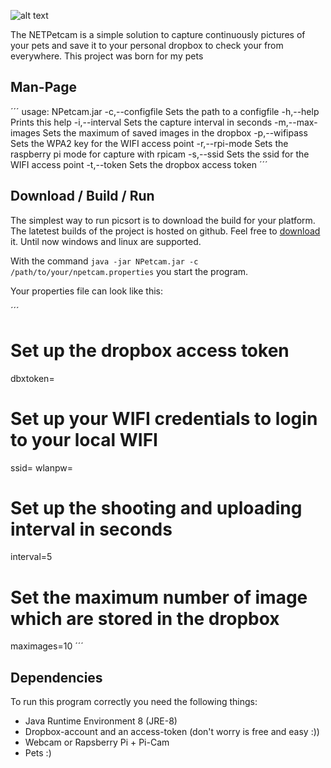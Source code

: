 ![alt text](https://Logo.png "Logo")

The NETPetcam is a simple solution to capture continuously pictures of your pets and save it to your personal dropbox to check your from everywhere. This project was born for my pets 

## Man-Page ##

´´´
usage: NPetcam.jar
 -c,--configfile <arg>   Sets the path to a configfile
 -h,--help               Prints this help
 -i,--interval <arg>     Sets the capture interval in seconds
 -m,--max-images <arg>   Sets the maximum of saved images in the dropbox
 -p,--wifipass <arg>     Sets the WPA2 key for the WIFI access point
 -r,--rpi-mode           Sets the raspberry pi mode for capture with
                         rpicam
 -s,--ssid <arg>         Sets the ssid for the WIFI access point
 -t,--token <arg>        Sets the dropbox access token
 ´´´

## Download / Build / Run ##

The simplest way to run picsort is to download the build for your platform. The latetest builds of the project is hosted on github. Feel free to [download](https://github.com/MilchReis/PicSort/tree/master/bin "download-address") it. Until now windows and linux are supported.

With the command `java -jar NPetcam.jar -c /path/to/your/npetcam.properties` you start the program.

Your properties file can look like this:

´´´
# Set up the dropbox access token
dbxtoken=

# Set up your WIFI credentials to login to your local WIFI
ssid=
wlanpw=

# Set up the shooting and uploading interval in seconds 
interval=5

# Set the maximum number of image which are stored in the dropbox
maximages=10
´´´

## Dependencies

To run this program correctly you need the following things:

 - Java Runtime Environment 8 (JRE-8)
 - Dropbox-account and an access-token (don't worry is free and easy :))
 - Webcam or Rapsberry Pi + Pi-Cam
 - Pets :)